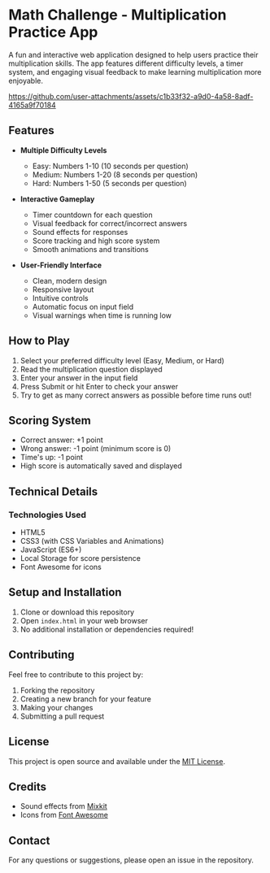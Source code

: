 # Math Challenge - Multiplication Practice App

A fun and interactive web application designed to help users practice their multiplication skills. The app features different difficulty levels, a timer system, and engaging visual feedback to make learning multiplication more enjoyable.



https://github.com/user-attachments/assets/c1b33f32-a9d0-4a58-8adf-4165a9f70184



## Features

- **Multiple Difficulty Levels**
  - Easy: Numbers 1-10 (10 seconds per question)
  - Medium: Numbers 1-20 (8 seconds per question)
  - Hard: Numbers 1-50 (5 seconds per question)

- **Interactive Gameplay**
  - Timer countdown for each question
  - Visual feedback for correct/incorrect answers
  - Sound effects for responses
  - Score tracking and high score system
  - Smooth animations and transitions

- **User-Friendly Interface**
  - Clean, modern design
  - Responsive layout
  - Intuitive controls
  - Automatic focus on input field
  - Visual warnings when time is running low

## How to Play

1. Select your preferred difficulty level (Easy, Medium, or Hard)
2. Read the multiplication question displayed
3. Enter your answer in the input field
4. Press Submit or hit Enter to check your answer
5. Try to get as many correct answers as possible before time runs out!

## Scoring System

- Correct answer: +1 point
- Wrong answer: -1 point (minimum score is 0)
- Time's up: -1 point
- High score is automatically saved and displayed

## Technical Details

### Technologies Used
- HTML5
- CSS3 (with CSS Variables and Animations)
- JavaScript (ES6+)
- Local Storage for score persistence
- Font Awesome for icons

## Setup and Installation

1. Clone or download this repository
2. Open `index.html` in your web browser
3. No additional installation or dependencies required!

## Contributing

Feel free to contribute to this project by:
1. Forking the repository
2. Creating a new branch for your feature
3. Making your changes
4. Submitting a pull request

## License

This project is open source and available under the [MIT License](LICENSE).

## Credits

- Sound effects from [Mixkit](https://mixkit.co/)
- Icons from [Font Awesome](https://fontawesome.com/)

## Contact

For any questions or suggestions, please open an issue in the repository. 
